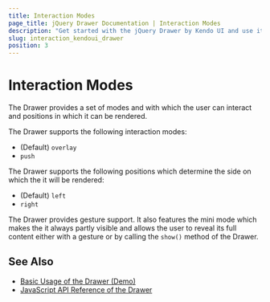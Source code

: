 ```yaml
---
title: Interaction Modes
page_title: jQuery Drawer Documentation | Interaction Modes
description: "Get started with the jQuery Drawer by Kendo UI and use its interaction modes and handle its position."
slug: interaction_kendoui_drawer
position: 3
---
```


# Interaction Modes

The Drawer provides a set of modes and with which the user can interact and positions in which it can be rendered.

The Drawer supports the following interaction modes:
* (Default) `overlay`
* `push`

The Drawer supports the following positions which determine the side on which the it will be rendered:
* (Default) `left`
* `right`

The Drawer provides gesture support. It also features the mini mode which makes the it always partly visible and allows the user to reveal its full content either with a gesture or by calling the `show()` method of the Drawer.

## See Also

* [Basic Usage of the Drawer (Demo)](https://demos.telerik.com/kendo-ui/drawer/index)
* [JavaScript API Reference of the Drawer](/api/javascript/ui/drawer)
